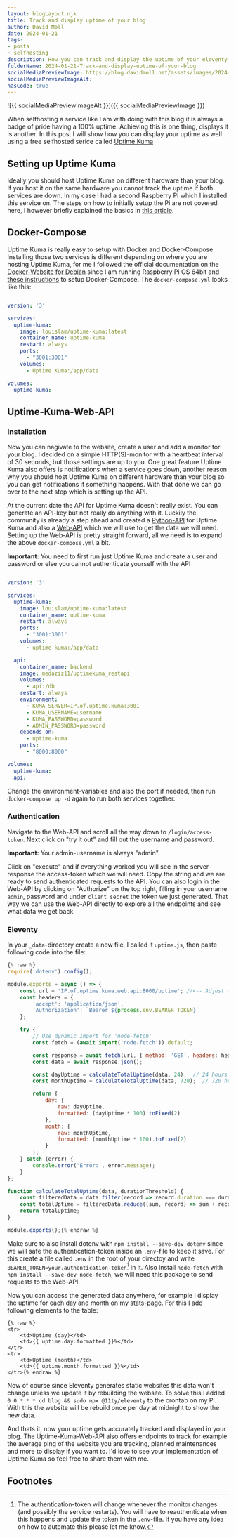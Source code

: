 ```yaml
---
layout: blogLayout.njk
title: Track and display uptime of your blog
author: David Moll
date: 2024-01-21
tags: 
- posts
- selfhosting
description: How you can track and display the uptime of your eleventy-page using Uptime Kuma
folderName: 2024-01-21-Track-and-display-uptime-of-your-blog
socialMediaPreviewImage: https://blog.davidmoll.net/assets/images/2024-01-21-Track-and-display-uptime-of-your-blog/cover.png
socialMediaPreviewImageAlt: 
hasCode: true
---
```


![{{ socialMediaPreviewImageAlt }}]({{ socialMediaPreviewImage }})

When selfhosting a service like I am with doing with this blog it is always a badge of pride having a 100% uptime. Achieving this is one thing, displays it is another. In this post I will show how you can display your uptime as well using a free selfhosted serice called [Uptime Kuma](https://github.com/louislam/uptime-kuma)

## Setting up Uptime Kuma

Ideally you should host Uptime Kuma on different hardware than your blog. If you host it on the same hardware you cannot track the uptime if both services are down. In my case I had a second Raspberry Pi which I installed this service on. The steps on how to initially setup the Pi are not covered here, I however briefly explained the basics in [this article](/blog/2024-01-14-How-to-host-a-blog).

## Docker-Compose

Uptime Kuma is really easy to setup with Docker and Docker-Compose. Installing those two services is different depending on where you are hosting Uptime Kuma, for me I followed the official documentation on the [Docker-Website for Debian](https://docs.docker.com/engine/install/debian/) since I am running Raspberry Pi OS 64bit and [these instructions](https://pi-wiki.com/setup-docker-compose-on-raspberry-pi/) to setup Docker-Compose. The `docker-compose.yml` looks like this:

```yml:docker-compose.yml

version: '3'

services:
  uptime-kuma:
    image: louislam/uptime-kuma:latest
    container_name: uptime-kuma
    restart: always
    ports:
      - "3001:3001"
    volumes:
      - Uptime Kuma:/app/data

volumes:
  uptime-kuma:
```

## Uptime-Kuma-Web-API

### Installation

Now you can nagivate to the website, create a user and add a monitor for your blog. I decided on a simple HTTP(S)-monitor with a heartbeat interval of 30 seconds, but those settings are up to you. One great feature Uptime Kuma also offers is notifications when a service goes down, another reason why you should host Uptime Kuma on different hardware than your blog so you can get notifications if something happens. With that done we can go over to the next step which is setting up the API.

At the current date the API for Uptime Kuma doesn't really exist. You can generate an API-key but not really do anything with it. Luckily the community is already a step ahead and created a [Python-API](https://github.com/lucasheld/uptime-kuma-api) for Uptime Kuma and also a [Web-API](https://github.com/MedAziz11/Uptime-Kuma-Web-API) which we will use to get the data we will need. Setting up the Web-API is pretty straight forward, all we need is to expand the above `docker-compose.yml` a bit. 

**Important:** You need to first run just Uptime Kuma and create a user and password or else you cannot authenticate yourself with the API

```yml:docker-compose.yml

version: '3'

services:
  uptime-kuma:
    image: louislam/uptime-kuma:latest
    container_name: uptime-kuma
    restart: always
    ports:
      - "3001:3001"
    volumes:
      - uptime-kuma:/app/data

  api:
    container_name: backend
    image: medaziz11/uptimekuma_restapi
    volumes:
      - api:/db
    restart: always
    environment:
      - KUMA_SERVER=IP.of.uptime.kuma:3001
      - KUMA_USERNAME=username
      - KUMA_PASSWORD=password
      - ADMIN_PASSWORD=password
    depends_on:
      - uptime-kuma
    ports:
      - "8000:8000"

volumes:
  uptime-kuma:
  api:
```

Change the environment-variables and also the port if needed, then run `docker-compose up -d` again to run both services together.

### Authentication

Navigate to the Web-API and scroll all the way down to `/login/access-token`. Next click on "try it out" and fill out the username and password. 

**Important:** Your admin-username is always "admin".

Click on "execute" and if everything worked you will see in the server-response the access-token which we will need. Copy the string and we are ready to send authenticated requests to the API. You can also login in the Web-API by clicking on "Authorize" on the top right, filling in your username `admin`, password and under `client secret` the token we just generated. That way we can use the Web-API directly to explore all the endpoints and see what data we get back.

### Eleventy

In your `_data`-directory create a new file, I called it `uptime.js`, then paste following code into the file:

```js:uptime.js
{% raw %}
require('dotenv').config();

module.exports = async () => {
    const url = 'IP.of.uptime.kuma.web.api:8000/uptime'; //<-- Adjust this to the URL of Uptime-Kuma-Web-Api
    const headers = {
        'accept': 'application/json',
        'Authorization': `Bearer ${process.env.BEARER_TOKEN}`
    };

    try {
        // Use dynamic import for 'node-fetch'
        const fetch = (await import('node-fetch')).default;

        const response = await fetch(url, { method: 'GET', headers: headers });
        const data = await response.json();

        const dayUptime = calculateTotalUptime(data, 24);  // 24 hours for a day
        const monthUptime = calculateTotalUptime(data, 720);  // 720 hours for a month

        return {
            day: {
                raw: dayUptime,
                formatted: (dayUptime * 100).toFixed(2)
            },
            month: {
                raw: monthUptime,
                formatted: (monthUptime * 100).toFixed(2)
            }
        };
    } catch (error) {
        console.error('Error:', error.message);
    }
};

function calculateTotalUptime(data, durationThreshold) {
    const filteredData = data.filter(record => record.duration === durationThreshold);
    const totalUptime = filteredData.reduce((sum, record) => sum + record.uptime, 0);
    return totalUptime;
}

module.exports();{% endraw %}
```

Make sure to also install dotenv with `npm install --save-dev dotenv` since we will safe the authentication-token inside an `.env`-file to keep it save. For this create a file called `.env` in the root of your directoy and write `BEARER_TOKEN=your.authentication-token`[^1] in it. Also install `node-fetch` with `npm install --save-dev node-fetch`, we will need this package to send requests to the Web-API.

Now you can access the generated data anywhere, for example I display the uptime for each day and month on my [stats-page](/stats). For this I add following elements to the table:

```html:stats.njk
{% raw %}
<tr>
    <td>Uptime (day)</td>
    <td>{{ uptime.day.formatted }}%</td>
</tr>
<tr>
    <td>Uptime (month)</td>
    <td>{{ uptime.month.formatted }}%</td>
</tr>{% endraw %}
```

Now of course since Eleventy generates static websites this data won't change unless we update it by rebuilding the website. To solve this I added `0 0 * * * cd blog && sudo npx @11ty/eleventy` to the crontab on my Pi. With this the website will be rebuild once per day at midnight to show the new data.

And thats it, now your uptime gets accurately tracked and displayed in your blog. The Uptime-Kuma-Web-API also offers endpoints to track for example the average ping of the website you are tracking, planned maintenances and more to display if you want to. I'd love to see your implementation of Uptime Kuma so feel free to share them with me.

## Footnotes

[^1]: The authentication-token will change whenever the monitor changes (and possibly the service restarts). You will have to reauthenticate when this happens and update the token in the `.env`-file. If you have any idea on how to automate this please let me know.